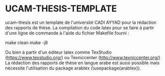 # UCAM-THESIS-TEMPLATE
ucam-thesis est un template de l'université CADI AYYAD pour la rédaction des rapports de thèse.
La compilation du code latex pour se faire à partir d'une ligne de commande à l'aide du fichier Makefile fourni :

make clean
make -j8

Ou bien à partir d'un éditeur latex comme TexStudio (https://www.texstudio.org/) ou  Texniccenter (http://www.texniccenter.org/) 
La rédaction des rapports de thèse en langue arabe est aussi possible mais nécessite l'utilisation du package arabtex (\usepackage{arabtex}).


